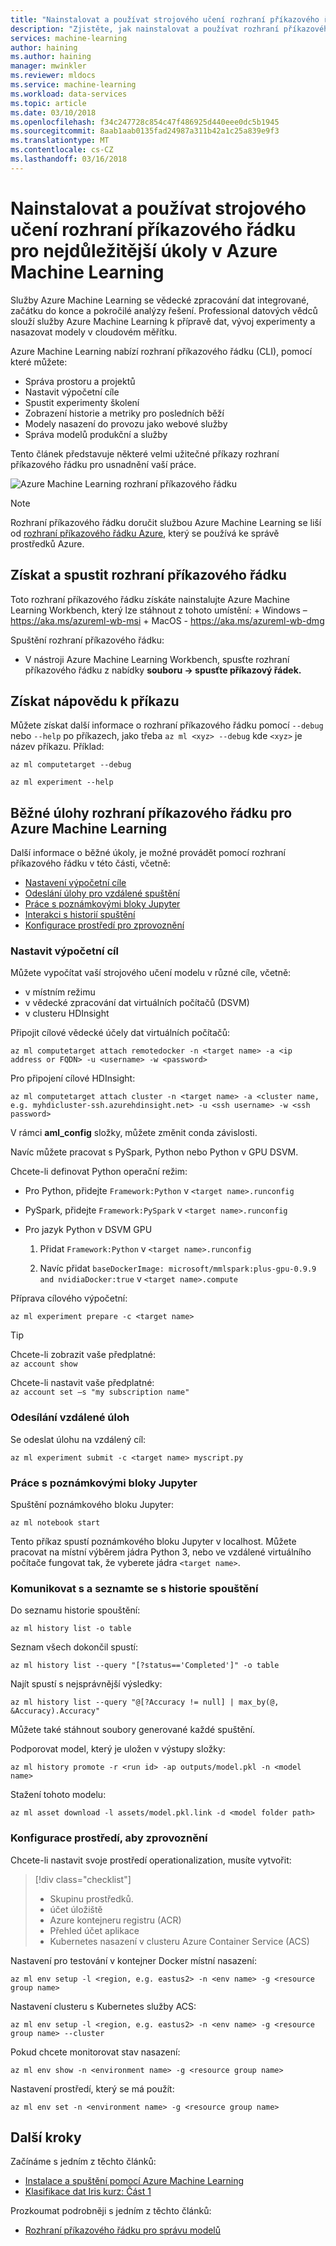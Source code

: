 ```yaml
---
title: "Nainstalovat a používat strojového učení rozhraní příkazového řádku pro nejdůležitější úkoly Azure Machine Learning"
description: "Zjistěte, jak nainstalovat a používat rozhraní příkazového řádku pro nejběžnější strojového učení úlohy v Azure Machine Learning."
services: machine-learning
author: haining
ms.author: haining
manager: mwinkler
ms.reviewer: mldocs
ms.service: machine-learning
ms.workload: data-services
ms.topic: article
ms.date: 03/10/2018
ms.openlocfilehash: f34c247728c854c47f486925d440eee0dc5b1945
ms.sourcegitcommit: 8aab1aab0135fad24987a311b42a1c25a839e9f3
ms.translationtype: MT
ms.contentlocale: cs-CZ
ms.lasthandoff: 03/16/2018
---
```

# <a name="install-and-use-the-machine-learning-cli-for-top-tasks-in-azure-machine-learning"></a>Nainstalovat a používat strojového učení rozhraní příkazového řádku pro nejdůležitější úkoly v Azure Machine Learning

Služby Azure Machine Learning se vědecké zpracování dat integrované, začátku do konce a pokročilé analýzy řešení. Professional datových vědců slouží služby Azure Machine Learning k přípravě dat, vývoj experimenty a nasazovat modely v cloudovém měřítku. 

Azure Machine Learning nabízí rozhraní příkazového řádku (CLI), pomocí které můžete:
+ Správa prostoru a projektů
+ Nastavit výpočetní cíle
+ Spustit experimenty školení
+ Zobrazení historie a metriky pro posledních běží
+ Modely nasazení do provozu jako webové služby
+ Správa modelů produkční a služby

Tento článek představuje některé velmi užitečné příkazy rozhraní příkazového řádku pro usnadnění vaší práce. 

![Azure Machine Learning rozhraní příkazového řádku](media/cli-for-azure-machine-learning/flow.png)

>[!NOTE]
>Rozhraní příkazového řádku doručit službou Azure Machine Learning se liší od [rozhraní příkazového řádku Azure](https://docs.microsoft.com/en-us/cli/azure/?view=azure-cli-latest), který se používá ke správě prostředků Azure.

## <a name="get-and-start-cli"></a>Získat a spustit rozhraní příkazového řádku

Toto rozhraní příkazového řádku získáte nainstalujte Azure Machine Learning Workbench, který lze stáhnout z tohoto umístění:
    + Windows – https://aka.ms/azureml-wb-msi 
    + MacOS - https://aka.ms/azureml-wb-dmg 

Spuštění rozhraní příkazového řádku:
+ V nástroji Azure Machine Learning Workbench, spusťte rozhraní příkazového řádku z nabídky **souboru -> spusťte příkazový řádek.**

## <a name="get-command-help"></a>Získat nápovědu k příkazu 

Můžete získat další informace o rozhraní příkazového řádku pomocí `--debug` nebo `--help` po příkazech, jako třeba `az ml <xyz> --debug` kde `<xyz>` je název příkazu. Příklad:
```azurecli
az ml computetarget --debug 

az ml experiment --help
```

## <a name="common-cli-tasks-for-azure-machine-learning"></a>Běžné úlohy rozhraní příkazového řádku pro Azure Machine Learning 

Další informace o běžné úkoly, je možné provádět pomocí rozhraní příkazového řádku v této části, včetně:
+ [Nastavení výpočetní cíle](#target)
+ [Odeslání úlohy pro vzdálené spuštění](#jobs)
+ [Práce s poznámkovými bloky Jupyter](#jupyter)
+ [Interakci s historií spuštění](#history)
+ [Konfigurace prostředí pro zprovoznění](#o16n)

<a name="target"></a>

### <a name="set-up-a-compute-target"></a>Nastavit výpočetní cíl

Můžete vypočítat vaší strojového učení modelu v různé cíle, včetně:
+ v místním režimu
+ v vědecké zpracování dat virtuálních počítačů (DSVM)
+ v clusteru HDInsight

Připojit cílové vědecké účely dat virtuálních počítačů:
```azurecli
az ml computetarget attach remotedocker -n <target name> -a <ip address or FQDN> -u <username> -w <password>
``` 

Pro připojení cílové HDInsight:
```azurecli
az ml computetarget attach cluster -n <target name> -a <cluster name, e.g. myhdicluster-ssh.azurehdinsight.net> -u <ssh username> -w <ssh password>
```

V rámci **aml_config** složky, můžete změnit conda závislosti. 

Navíc můžete pracovat s PySpark, Python nebo Python v GPU DSVM. 

Chcete-li definovat Python operační režim:
+ Pro Python, přidejte `Framework:Python` v `<target name>.runconfig` 

+ PySpark, přidejte `Framework:PySpark` v `<target name>.runconfig` 

+ Pro jazyk Python v DSVM GPU
    1. Přidat `Framework:Python` v `<target name>.runconfig` 

    1. Navíc přidat `baseDockerImage: microsoft/mmlspark:plus-gpu-0.9.9 and nvidiaDocker:true` v `<target name>.compute`

Příprava cílového výpočetní:
```azurecli
az ml experiment prepare -c <target name>
```

>[!TIP]
>Chcete-li zobrazit vaše předplatné:<br/>
>`az account show`<br/>
>
>Chcete-li nastavit vaše předplatné:<br/>
>`az account set –s "my subscription name" `

<a name="jobs"></a>

### <a name="submit-remote-jobs"></a>Odesílání vzdálené úloh

Se odeslat úlohu na vzdálený cíl:
```azurecli
az ml experiment submit -c <target name> myscript.py
```

<a name="jupyter"></a>

### <a name="work-with-jupyter-notebooks"></a>Práce s poznámkovými bloky Jupyter

Spuštění poznámkového bloku Jupyter:
```azurecli
az ml notebook start
```

Tento příkaz spustí poznámkového bloku Jupyter v localhost. Můžete pracovat na místní výběrem jádra Python 3, nebo ve vzdálené virtuálního počítače fungovat tak, že vyberete jádra `<target name>`.

<a name="history"></a>

### <a name="interact-with-and-explore-the-run-history"></a>Komunikovat s a seznamte se s historie spouštění

Do seznamu historie spouštění:
```azurecli
az ml history list -o table
```

Seznam všech dokončil spustí:
```azurecli
az ml history list --query "[?status=='Completed']" -o table
```

Najít spustí s nejsprávnější výsledky:
```azurecli
az ml history list --query "@[?Accuracy != null] | max_by(@, &Accuracy).Accuracy"
```

Můžete také stáhnout soubory generované každé spuštění. 

Podporovat model, který je uložen v výstupy složky:
```azurecli
az ml history promote -r <run id> -ap outputs/model.pkl -n <model name>
```

Stažení tohoto modelu:
```azurecli
az ml asset download -l assets/model.pkl.link -d <model folder path>
```

<a name="o16n"></a>

### <a name="configure-your-environment-to-operationalize"></a>Konfigurace prostředí, aby zprovoznění

Chcete-li nastavit svoje prostředí operationalization, musíte vytvořit:

> [!div class="checklist"]
> * Skupinu prostředků. 
> * účet úložiště
> * Azure kontejneru registru (ACR)
> * Přehled účet aplikace
> * Kubernetes nasazení v clusteru Azure Container Service (ACS)


Nastavení pro testování v kontejner Docker místní nasazení:
```azurecli
az ml env setup -l <region, e.g. eastus2> -n <env name> -g <resource group name>
```

Nastavení clusteru s Kubernetes služby ACS:
```azurecli
az ml env setup -l <region, e.g. eastus2> -n <env name> -g <resource group name> --cluster
```

Pokud chcete monitorovat stav nasazení:
```azurecli
az ml env show -n <environment name> -g <resource group name>
```

Nastavení prostředí, který se má použít:
```azurecli
az ml env set -n <environment name> -g <resource group name>
```

## <a name="next-steps"></a>Další kroky

Začínáme s jedním z těchto článků: 
+ [Instalace a spuštění pomocí Azure Machine Learning](quickstart-installation.md)
+ [Klasifikace dat Iris kurz: Část 1](tutorial-classifying-iris-part-1.md)

Prozkoumat podrobněji s jedním z těchto článků:
+ [Rozhraní příkazového řádku pro správu modelů](model-management-cli-reference.md)